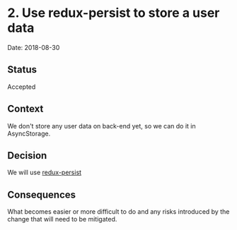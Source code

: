 # 2. Use redux-persist to store a user data

Date: 2018-08-30

## Status

Accepted

## Context

We don't store any user data on back-end yet, so we can do it in AsyncStorage.

## Decision

We will use [redux-persist](https://github.com/rt2zz/redux-persist)
## Consequences

What becomes easier or more difficult to do and any risks introduced by the change that will need to be mitigated.
